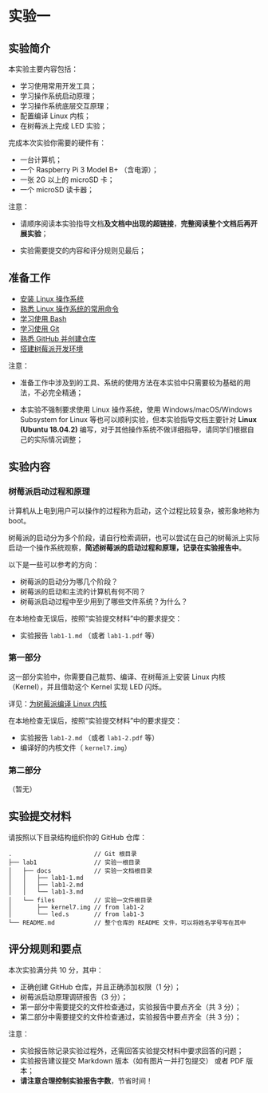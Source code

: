 # 实验一

## 实验简介

本实验主要内容包括：

- 学习使用常用开发工具；
- 学习操作系统启动原理；
- 学习操作系统底层交互原理；
- 配置编译 Linux 内核；
- 在树莓派上完成 LED 实验；

完成本次实验你需要的硬件有：

- 一台计算机；
- 一个 Raspberry Pi 3 Model B+ （含电源）；
- 一张 2G 以上的 microSD 卡；
- 一个 microSD 读卡器；

注意：

- 请顺序阅读本实验指导文档**及文档中出现的超链接**，**完整阅读整个文档后再开展实验**；

- 实验需要提交的内容和评分规则见最后；

## 准备工作

- [安装 Linux 操作系统](./install)
- [熟悉 Linux 操作系统的常用命令](./linux)
- [学习使用 Bash](./bash)
- [学习使用 Git](./git)
- [熟悉 GitHub 并创建仓库](./github)
- [搭建树莓派开发环境](./pi)

注意：

- 准备工作中涉及到的工具、系统的使用方法在本实验中只需要较为基础的用法，不必完全精通；

- 本实验不强制要求使用 Linux 操作系统，使用 Windows/macOS/Windows Subsystem for Linux 等也可以顺利实验，但本实验指导文档主要针对 **Linux (Ubuntu 18.04.2)** 编写，对于其他操作系统不做详细指导，请同学们根据自己的实际情况调整；

## 实验内容

### 树莓派启动过程和原理

计算机从上电到用户可以操作的过程称为启动，这个过程比较复杂，被形象地称为 boot。

树莓派的启动分为多个阶段，请自行检索调研，也可以尝试在自己的树莓派上实际启动一个操作系统观察，**简述树莓派的启动过程和原理，记录在实验报告中**。

以下是一些可以参考的方向：

- 树莓派的启动分为哪几个阶段？
- 树莓派的启动和主流的计算机有何不同？
- 树莓派启动过程中至少用到了哪些文件系统？为什么？

在本地检查无误后，按照“实验提交材料”中的要求提交：

- 实验报告 `lab1-1.md` （或者 `lab1-1.pdf` 等）

### 第一部分

这一部分实验中，你需要自己裁剪、编译、在树莓派上安装 Linux 内核（Kernel），并且借助这个 Kernel 实现 LED 闪烁。

详见：[为树莓派编译 Linux 内核](./kernel)

在本地检查无误后，按照“实验提交材料”中的要求提交：

- 实验报告 `lab1-2.md` （或者 `lab1-2.pdf` 等）
- 编译好的内核文件（ `kernel7.img`）

### 第二部分

（暂无）

## 实验提交材料

请按照以下目录结构组织你的 GitHub 仓库：

```
.                       // Git 根目录
├── lab1                // 实验一根目录
│   ├── docs            // 实验一文档根目录
│   │   ├── lab1-1.md
│   │   ├── lab1-2.md
│   │   └── lab1-3.md
│   └── files           // 实验一文件根目录
│       ├── kernel7.img // from lab1-2
│       └── led.s       // from lab1-3
└── README.md           // 整个仓库的 README 文件，可以将姓名学号写在其中
```

## 评分规则和要点

本次实验满分共 10 分，其中：

- 正确创建 GitHub 仓库，并且正确添加权限（1 分）；
- 树莓派启动原理调研报告（3 分）；
- 第一部分中需要提交的文件检查通过，实验报告中要点齐全（共 3 分）；
- 第二部分中需要提交的文件检查通过，实验报告中要点齐全（共 3 分）；

注意：

- 实验报告除记录实验过程外，还需回答实验提交材料中要求回答的问题；
- 实验报告建议提交 Markdown 版本（如有图片一并打包提交） 或者 PDF 版本；
- **请注意合理控制实验报告字数**，节省时间！
